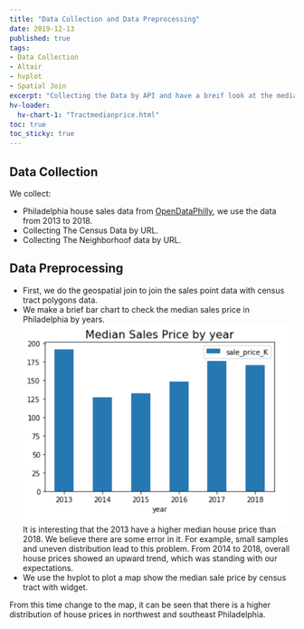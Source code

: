 ```yaml
---
title: "Data Collection and Data Preprocessing"
date: 2019-12-13
published: true
tags: 
- Data Collection
- Altair
- hvplot
- Spatial Join
excerpt: "Collecting the Data by API and have a breif look at the median hosue price in Philadelphia from 2013 to 2015."
hv-loader:
  hv-chart-1: "Tractmedianprice.html"
toc: true
toc_sticky: true
---
```


## Data Collection

We collect:
- Philadelphia house sales data from [OpenDataPhilly](https://cityofphiladelphia.carto.com/u/phl/me), we use the data from 2013 to 2018.
- Collecting The Census Data by URL.
- Collecting The Neighborhoof data by URL.

## Data Preprocessing

- First, we do the geospatial join to join the sales point data with census tract polygons data.
- We make a brief bar chart to check the median sales price in Philadelphia by years.
![MediansalesPrice](https://github.com/zhaoanyang36/final/blob/master/assets/images/MediansalesPrice.png)
It is interesting that the 2013 have a higher median house price than 2018. We believe there are some error in it. For example, small samples and uneven distribution lead to this problem. From 2014 to 2018, overall house prices showed an upward trend, which was standing with our expectations.
- We use the hvplot to plot a map show the median sale price by census tract with widget.
<div id="hv-chart-1"></div>
From this time change to the map, it can be seen that there is a higher distribution of house prices in northwest and southeast Philadelphia.








